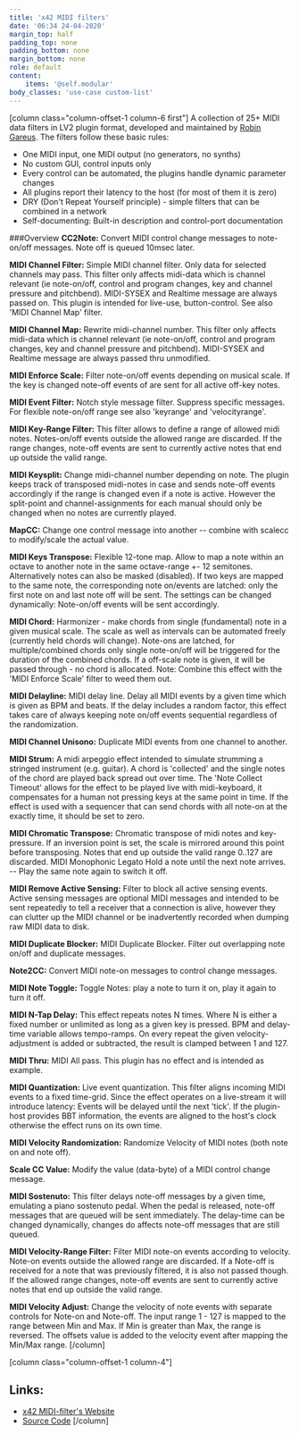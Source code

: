 ```yaml
---
title: 'x42 MIDI filters'
date: '06:34 24-04-2020'
margin_top: half
padding_top: none
padding_bottom: none
margin_bottom: none
role: default
content:
    items: '@self.modular'
body_classes: 'use-case custom-list'
---
```

[column class="column-offset-1 column-6 first"]
A collection of 25+ MIDI data filters in LV2 plugin format, developed and maintained by [Robin Gareus](http://x42-plugins.com). The filters follow these basic rules:
+ One MIDI input, one MIDI output (no generators, no synths)
+ No custom GUI, control inputs only
+ Every control can be automated, the plugins handle dynamic parameter changes
+ All plugins report their latency to the host (for most of them it is zero)
+ DRY (Don't Repeat Yourself principle) - simple filters that can be combined in a network
+ Self-documenting: Built-in description and control-port documentation

###Overview
**CC2Note:** Convert MIDI control change messages to note-on/off messages. Note off is queued 10msec later.

**MIDI Channel Filter:** Simple MIDI channel filter. Only data for selected channels may pass. This filter only affects midi-data which is channel relevant (ie note-on/off, control and program changes, key and channel pressure and pitchbend). MIDI-SYSEX and Realtime message are always passed on. This plugin is intended for live-use, button-control. See also 'MIDI Channel Map' filter.

**MIDI Channel Map:** Rewrite midi-channel number. This filter only affects midi-data which is channel relevant (ie note-on/off, control and program changes, key and channel pressure and pitchbend). MIDI-SYSEX and Realtime message are always passed thru unmodified.

**MIDI Enforce Scale:** Filter note-on/off events depending on musical scale. If the key is changed note-off events of are sent for all active off-key notes.

**MIDI Event Filter:** Notch style message filter. Suppress specific messages. For flexible note-on/off range see also 'keyrange' and 'velocityrange'.

**MIDI Key-Range Filter:** This filter allows to define a range of allowed midi notes. Notes-on/off events outside the allowed range are discarded. If the range changes, note-off events are sent to currently active notes that end up outside the valid range.

**MIDI Keysplit:** Change midi-channel number depending on note. The plugin keeps track of transposed midi-notes in case and sends note-off events accordingly if the range is changed even if a note is active. However the split-point and channel-assignments for each manual should only be changed when no notes are currently played.

**MapCC:** Change one control message into another -- combine with scalecc to modify/scale the actual value.

**MIDI Keys Transpose:** Flexible 12-tone map. Allow to map a note within an octave to another note in the same octave-range +- 12 semitones. Alternatively notes can also be masked (disabled). If two keys are mapped to the same note, the corresponding note on/events are latched: only the first note on and last note off will be sent. The settings can be changed dynamically: Note-on/off events will be sent accordingly.

**MIDI Chord:** Harmonizer - make chords from single (fundamental) note in a given musical scale. The scale as well as intervals can be automated freely (currently held chords will change). Note-ons are latched, for multiple/combined chords only single note-on/off will be triggered for the duration of the combined chords. If a off-scale note is given, it will be passed through - no chord is allocated. Note: Combine this effect with the 'MIDI 
Enforce Scale' filter to weed them out.

**MIDI Delayline:** MIDI delay line. Delay all MIDI events by a given time which is given as BPM and beats. If the delay includes a random factor, this effect takes care of always keeping note on/off events sequential regardless of the randomization.

**MIDI Channel Unisono:** Duplicate MIDI events from one channel to another.

**MIDI Strum:** A midi arpeggio effect intended to simulate strumming a stringed instrument (e.g. guitar). A chord is 'collected' and the single notes of the chord are played back spread out over time. The 'Note Collect Timeout' allows for the effect to be played live with midi-keyboard, it compensates for a human not pressing keys at the same point in time. If the effect is used with a sequencer that can send chords with all note-on at the exactly time, it should be set to zero.

**MIDI Chromatic Transpose:** Chromatic transpose of midi notes and key-pressure. If an inversion point is set, the scale is mirrored around this point before transposing. Notes that end up outside the valid range 0..127 are discarded.
MIDI Monophonic Legato	Hold a note until the next note arrives. -- Play the same note again to switch it off.

**MIDI Remove Active Sensing:** Filter to block all active sensing events. Active sensing messages are optional MIDI messages and intended to be sent repeatedly to tell a receiver that a connection is alive, however they can clutter up the MIDI channel or be inadvertently recorded when dumping raw MIDI data to disk.

**MIDI Duplicate Blocker:** MIDI Duplicate Blocker. Filter out overlapping note on/off and duplicate messages.

**Note2CC:** Convert MIDI note-on messages to control change messages.

**MIDI Note Toggle:** Toggle Notes: play a note to turn it on, play it again to turn it off.

**MIDI N-Tap Delay:** This effect repeats notes N times. Where N is either a fixed number or unlimited as long as a given key is pressed. BPM and delay-time variable allows tempo-ramps. On every repeat the given velocity-adjustment is added or subtracted, the result is clamped between 1 and 127.

**MIDI Thru:** MIDI All pass. This plugin has no effect and is intended as example.

**MIDI Quantization:** Live event quantization. This filter aligns incoming MIDI events to a fixed time-grid. Since the effect operates on a live-stream it will introduce latency: Events will be delayed until the next 'tick'. If the plugin-host provides BBT information, the events are aligned to the host's clock otherwise the effect runs on its own time.

**MIDI Velocity Randomization:** Randomize Velocity of MIDI notes (both note on and note off).

**Scale CC Value:** Modify the value (data-byte) of a MIDI control change message.

**MIDI Sostenuto:** This filter delays note-off messages by a given time, emulating a piano sostenuto pedal. When the pedal is released, note-off messages that are queued will be sent immediately. The delay-time can be changed dynamically, changes do affects note-off messages that are still queued.

**MIDI Velocity-Range Filter:** Filter MIDI note-on events according to velocity. Note-on events outside the allowed range are discarded. If a Note-off is received for a note that was previously filtered, it is also not passed though. If the allowed range changes, note-off events are sent to currently active notes that end up outside the valid range.

**MIDI Velocity Adjust:** Change the velocity of note events with separate controls for Note-on and Note-off. The input range 1 - 127 is mapped to the range between Min and Max. If Min is greater than Max, the range is reversed. The offsets value is added to the velocity event after mapping the Min/Max range.
[/column]

[column class="column-offset-1 column-4"]
## Links:
+ [x42 MIDI-filter's Website](http://x42-plugins.com/x42/x42-midifilter)
+ [Source Code](https://github.com/x42/x42-plugins)
[/column]


